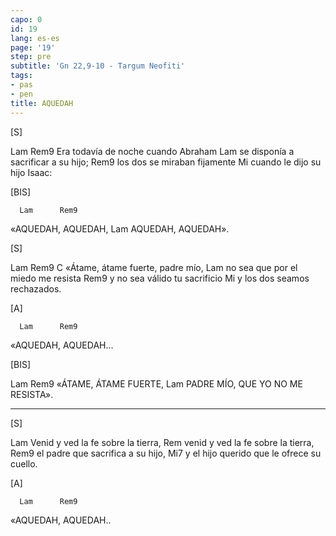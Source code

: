 ```yaml
---
capo: 0
id: 19
lang: es-es
page: '19'
step: pre
subtitle: 'Gn 22,9-10 - Targum Neofiti'
tags:
- pas
- pen
title: AQUEDAH
---
```


[S]

Lam                            Rem9
Era todavía de noche cuando Abraham
                               Lam
se disponía a sacrificar a su hijo;
                        Rem9
los dos se miraban fijamente
                         Mi
cuando le dijo su hijo Isaac:

[BIS]

      Lam      Rem9
«AQUEDAH, AQUEDAH,
              Lam
AQUEDAH, AQUEDAH».

[S]

Lam                            Rem9
C «Átame, átame fuerte, padre mío,
                              Lam
no sea que por el miedo me resista
                         Rem9
y no sea válido tu sacrificio
                       Mi
y los dos seamos rechazados.

[A]

      Lam      Rem9
«AQUEDAH, AQUEDAH...

[BIS]

Lam            Rem9
«ÁTAME, ÁTAME FUERTE,
                           Lam
PADRE MÍO, QUE YO NO ME RESISTA».

---

[S]

Lam
Venid y ved la fe sobre la tierra,
                            Rem
venid y ved la fe sobre la tierra,
                             Rem9
el padre que sacrifica a su hijo,
                                    Mi7
y el hijo querido que le ofrece su cuello.

[A]

      Lam      Rem9
«AQUEDAH, AQUEDAH..
